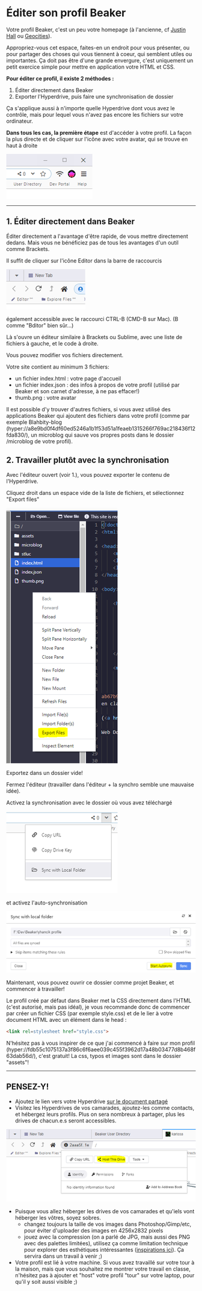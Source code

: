 # Éditer son profil Beaker
Votre profil Beaker, c'est un peu votre homepage (à l'ancienne, cf [Justin Hall](https://www.youtube.com/watch?v=AxD4mqFtySQ) ou [Geocities](https://oneterabyteofkilobyteage.tumblr.com/archive)). 

Appropriez-vous cet espace, faites-en un endroit pour vous présenter, ou pour partager des choses qui vous tiennent à coeur, qui semblent utiles ou importantes.
Ça doit pas être d'une grande envergure, c'est uniquement un petit exercice simple pour mettre en application votre HTML et CSS.

**Pour éditer ce profil, il existe 2 méthodes :**
1. Éditer directement dans Beaker
2. Exporter l'Hyperdrive, puis faire une synchronisation de dossier

Ça s'applique aussi à n'importe quelle Hyperdrive dont vous avez le contrôle, mais pour lequel vous n'avez pas encore les fichiers sur votre ordinateur.

**Dans tous les cas, la première étape** est d'accéder à votre profil. La façon la plus directe et de cliquer sur l'icône avec votre avatar, qui se trouve en haut à droite

![profil.png](img/profil.png)

---

## 1. Éditer directement dans Beaker

 Éditer directement a l'avantage d'être rapide, de vous mettre directement dedans. Mais vous ne bénéficiez pas de tous les avantages d'un outil comme Brackets.
 
 Il suffit de cliquer sur l'icône Editor dans la barre de raccourcis
 
 ![editortopleft.png](img/editortopleft.png)
 
également accessible avec le raccourci CTRL-B (CMD-B sur Mac). 
(B comme "Bditor" bien sûr...)

Là s'ouvre un éditeur similaire à Brackets ou Sublime, avec une liste de fichiers à gauche, et le code à droite.

Vous pouvez modifier vos fichiers directement.

Votre site contient au minimum 3 fichiers:
- un fichier index.html : votre page d'accueil
- un fichier index.json : des infos à propos de votre profil (utilisé par Beaker et son carnet d'adresse, à ne pas effacer!)
- thumb.png : votre avatar

Il est possible d'y trouver d'autres fichiers, si vous avez utilisé des applications Beaker qui ajoutent des fichiers dans votre profil (comme par exemple Blahbity-blog (hyper://a8e9bd0f4df60ed5246a1b1f53d51a1feaeb1315266f769ac218436f12fda830/), un microblog qui sauve vos propres posts dans le dossier /microblog de votre profil).

## 2. Travailler plutôt avec la synchronisation
Avec l'éditeur ouvert (voir 1.), vous pouvez exporter le contenu de l'Hyperdrive.

Cliquez droit dans un espace vide de la liste de fichiers, et sélectionnez "Export files"

![exportfiles.png](img/exportfiles.png)

Exportez dans un dossier vide!

Fermez l'éditeur (travailler dans l'éditeur + la synchro semble une mauvaise idée).

Activez la synchronisation avec le dossier où vous avez téléchargé 

![syncwithlocalfolder.png](img/syncwithlocalfolder.png)

et activez l'auto-synchronisation

![startauto5.png](img/startauto5.png)

Maintenant, vous pouvez ouvrir ce dossier comme projet Beaker, et commencer à travailler! 

Le profil créé par défaut dans Beaker met la CSS directement dans l'HTML (c'est autorisé, mais pas idéal), je vous recommande donc de commencer par créer un fichier CSS (par exemple style.css) et de le lier à votre document HTML avec un élément <link> dans le head : 
~~~html
<link rel=stylesheet href="style.css">
~~~

N'hésitez pas à vous inspirer de ce que j'ai commencé à faire sur mon profil (hyper://fdb55c1075137a3f86c6f6aee039c455f3962d17a48b03477d8b468f63dab56d/), c'est gratuit!
La css, typos et images sont dans le dossier "assets"!

---

## PENSEZ-Y!
- Ajoutez le lien vers votre Hyperdrive [sur le document partagé](https://pads.stluc.school/p/an1_2020_p2p)
- Visitez les Hyperdrives de vos camarades, ajoutez-les comme contacts, et hébergez leurs profils. Plus on sera nombreux à partager, plus les drives de chacun.e.s seront accessibles.

![hostplz.png](img/hostplz.png)


- Puisque vous allez héberger les drives de vos camarades et qu'iels vont héberger les vôtres, soyez sobres. 
    - changez toujours la taille de vos images dans Photoshop/Gimp/etc, pour éviter d'uploader des images en 4256x2832 pixels
    - jouez avec la compression (on a parlé de JPG, mais aussi des PNG avec des palettes limitées), utilisez ça comme limitation technique pour explorer des esthétiques intéressantes ([inspirations ici](https://www.are.na/yannick-st-luc/esthetiques-low-tech)). Ça servira dans un travail à venir ;)
- Votre profil est lié à votre machine. Si vous avez travaillé sur votre tour à la maison, mais que vous souhaitez me montrer votre travail en classe, n'hésitez pas à ajouter et "host" votre profil "tour" sur votre laptop, pour qu'il y soit aussi visible ;)